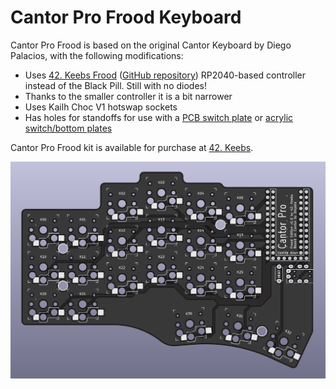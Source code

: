 # Cantor Pro Frood Keyboard

Cantor Pro Frood is based on the original Cantor Keyboard by Diego Palacios, with the following modifications:

* Uses [42. Keebs Frood](https://42keebs.eu/shop/parts/controllers/frood-rp2040-pro-micro-controller/) ([GitHub repository](https://github.com/piit79/Frood)) RP2040-based controller instead of the Black Pill. Still with no diodes!
* Thanks to the smaller controller it is a bit narrower
* Uses Kailh Choc V1 hotswap sockets
* Has holes for standoffs for use with a [PCB switch plate](https://github.com/piit79/cantor/tree/main/pcb-switch-plate) or [acrylic switch/bottom plates](https://github.com/piit79/cantor/tree/main/case)

Cantor Pro Frood kit is available for purchase at [42. Keebs](https://42keebs.eu/shop/kits/pro-micro-based/cantor-pro-frood-40-low-profile-hotswap-split-ergo-kit/).

![Cantor Pro Frood PCB](https://github.com/piit79/cantor/raw/main/pcb-pro-frood/pcb-pro-frood.png)
